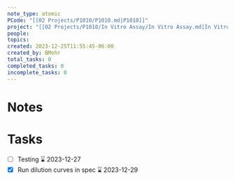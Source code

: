 ```yaml
---
note_type: atomic
PCode: "[[02 Projects/P1010/P1010.md|P1010]]"
project: "[[02 Projects/P1010/In Vitro Assay/In Vitro Assay.md|In Vitro Assay]]"
people: 
topics: 
created: 2023-12-25T11:55:45-06:00
created_by: BMohr
total_tasks: 0
completed_tasks: 0
incomplete_tasks: 0
---
```

# Notes
# Tasks
- [ ] Testing ⌛ 2023-12-27 
- [x] Run dilution curves in spec ⌛ 2023-12-29 
